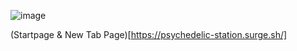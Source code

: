 ![image](https://user-images.githubusercontent.com/899183/83702078-971d7d80-a5d9-11ea-8c12-2f313977c462.png)

(Startpage & New Tab Page)[https://psychedelic-station.surge.sh/]
